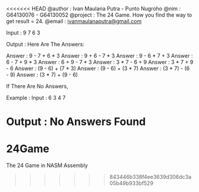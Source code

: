 <<<<<<< HEAD
@author   	: Ivan Maulana Putra - Punto Nugroho
@nim      	: G64130076 - G64130052
@project	: The 24 Game. How you find the way to get result = 24.
@email		: ivanmaulanaputra@gmail.com


Input     : 9 7 6 3

Output    : Here Are The Answers:

Answer : 9 - 7 + 6 * 3
Answer : 9 + 6 - 7 * 3
Answer : 9 - 6 * 7 + 3
Answer : 6 - 7 + 9 * 3
Answer : 6 + 9 - 7 * 3
Answer : 3 * 7 - 6 + 9
Answer : 3 * 7 + 9 - 6
Answer : (9 - 6) + (7 * 3)
Answer : (9 - 6) + (3 * 7)
Answer : (3 * 7) - (6 - 9)
Answer : (3 * 7) + (9 - 6)


If There Are No Answers,

Example :
Input 	: 6 3 4 7

Output	: No Answers Found
=======
# 24Game
The 24 Game in NASM Assembly
>>>>>>> 843446b338f4ee3639d306dc3a05b49b933bf529
